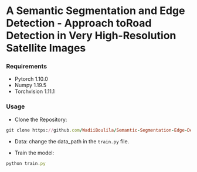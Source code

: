 # A Semantic Segmentation and Edge Detection - Approach toRoad Detection in Very High-Resolution Satellite Images

### Requirements
* Pytorch 1.10.0
* Numpy 1.19.5
* Torchvision 1.11.1

### Usage
* Clone the Repository:
```ruby
git clone https://github.com/WadiiBoulila/Semantic-Segmentation-Edge-Detection.git
```
* Data:
change the data_path in the `train.py` file.

* Train the model:
```ruby
python train.py
```
